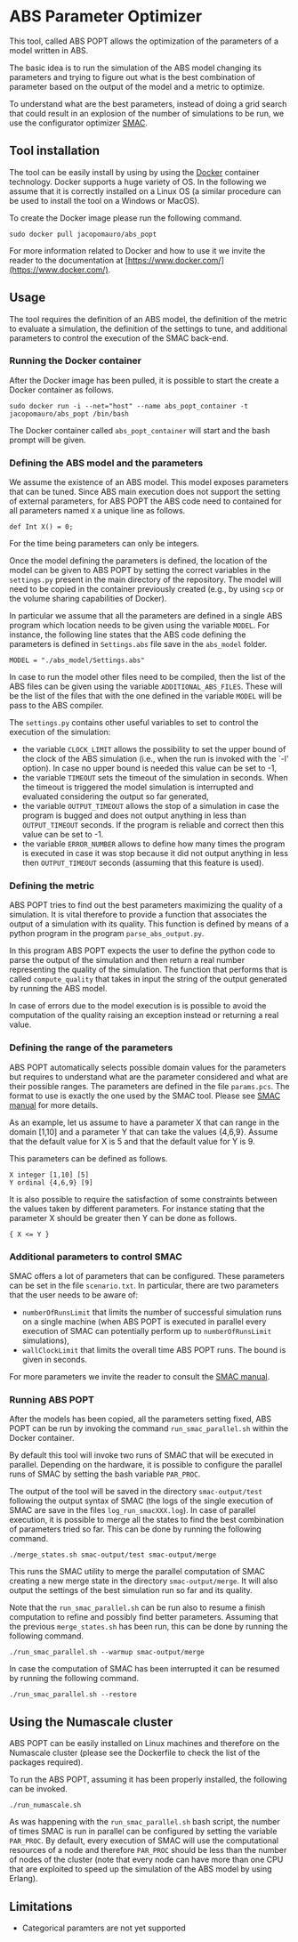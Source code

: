 # ABS Parameter Optimizer

This tool, called ABS POPT allows the optimization of the parameters of a
model written in ABS.

The basic idea is to run the simulation of the ABS model changing its
parameters and trying to figure out what is the best combination of parameter
based on the output of the model and a metric to optimize.

To understand what are the best parameters, instead of doing a grid search that
could result in an explosion of the number of simulations to be run, we use the
configurator optimizer [SMAC](http://www.cs.ubc.ca/labs/beta/Projects/SMAC/).

## Tool installation

The tool can be easily install by using by using the
[Docker](https://www.docker.com/) container technology.  Docker supports a
huge variety of OS. In the following we assume that it is correctly installed
on a Linux OS (a similar procedure can be used to install the tool on a
Windows or MacOS).

To create the Docker image please run the following command.

```
sudo docker pull jacopomauro/abs_popt
```

For more information related to Docker and how to use it we invite the reader
to the documentation at [https://www.docker.com/](https://www.docker.com/).


## Usage

The tool requires the definition of an ABS model, the definition of the
metric to evaluate a simulation, the definition of the settings to tune,
and additional parameters to control the execution of the SMAC back-end.

### Running the Docker container

After the Docker image has been pulled, it is possible to start the create
a Docker container as follows.

```
sudo docker run -i --net="host" --name abs_popt_container -t jacopomauro/abs_popt /bin/bash
```

The Docker container called `abs_popt_container` will start and the bash
prompt will be given.

### Defining the ABS model and the parameters

We assume the existence of an ABS model. This model exposes parameters
that can be tuned. Since ABS main execution does not support the setting
of external parameters, for ABS POPT the ABS code need to contained for all
parameters named `X` a unique line as follows.

```
def Int X() = 0;
```

For the time being parameters can only be integers.

Once the model defining the parameters is defined, the location of the model
can be given to ABS POPT by setting the correct variables in the `settings.py`
present in the main directory of the repository. The model will need to be 
copied in the container previously created (e.g., by using `scp` or the volume
sharing capabilities of Docker).

In particular we assume that all the parameters are defined in a single
ABS program which location needs to be given using the variable `MODEL`.
For instance, the following line states that the ABS code defining the
parameters is defined in `Settings.abs` file save in the `abs_model` folder.

```
MODEL = "./abs_model/Settings.abs"
```

In case to run the model other files need to be compiled, then the list
of the ABS files can be given using the variable `ADDITIONAL_ABS_FILES`.
These will be the list of the files that with the one defined in the variable
`MODEL` will be pass to the ABS compiler.

The `settings.py` contains other useful variables to set to control the execution
of the simulation:
- the variable `CLOCK_LIMIT` allows the possibility to set the upper bound
	of the clock of the ABS simulation (i.e., when the run is invoked with the
	`-l' option). In case no upper bound is needed this value can be set to -1,
- the variable `TIMEOUT` sets the timeout of the simulation in seconds. When
	the timeout is triggered the model simulation is interrupted and evaluated
	considering the output so far generated,
- the variable `OUTPUT_TIMEOUT` allows the stop of a simulation in case the
	program is bugged and does not output anything in less than `OUTPUT_TIMEOUT`
	seconds. If the program is reliable and correct then this value can be set to
  -1.
- the variable `ERROR_NUMBER` allows to define how many times the program is
	executed in case it was stop because it did not output anything in less then
	`OUTPUT_TIMEOUT` seconds (assuming that this feature is used).

### Defining the metric

ABS POPT tries to find out the best parameters maximizing the quality of
a simulation.  It is vital therefore to provide a function that associates
the output of a simulation with its quality.  This function is defined by
means of a python program in the program `parse_abs_output.py`.

In this program ABS POPT expects the user to define the python code to parse
the output of the simulation and then return a real number representing
the quality of the simulation. The function that performs that is called
`compute_quality` that takes in input the string of the output generated by
running the ABS model.

In case of errors due to the model execution is is possible to avoid the
computation of the quality raising an exception instead or returning a
real value.

### Defining the range of the parameters

ABS POPT automatically selects possible domain values for the parameters but
requires to understand what are the parameter considered and what are their
possible ranges. The parameters are defined in the file `params.pcs`. The
format to use is exactly the one used by the SMAC tool.  Please see
[SMAC manual](http://www.cs.ubc.ca/labs/beta/Projects/SMAC/v2.10.03/manual.pdf)
for more details.

As an example, let us assume to have a parameter X that can range in the
domain [1,10] and a parameter Y that can take the values {4,6,9}. Assume
that the default value for X is 5 and that the default value for Y is 9.

This parameters can be defined as follows.

```
X integer [1,10] [5]
Y ordinal {4,6,9} [9]
```

It is also possible to require the satisfaction of some constraints between
the values taken by different parameters. For instance stating that the
parameter X should be greater then Y can be done as follows.

```
{ X <= Y }
```

### Additional parameters to control SMAC

SMAC offers a lot of parameters that can be configured. These parameters can be
set in the file `scenario.txt`.
In particular, there are two parameters that the user needs to be aware of:
- `numberOfRunsLimit` that limits the number of successful simulation runs
	on a single machine (when ABS POPT is executed in parallel every execution
	of SMAC can potentially perform up to `numberOfRunsLimit` simulations),
- `wallClockLimit` that limits the overall time ABS POPT runs. The bound is
	given in seconds.

For more parameters we invite the reader to consult the 
[SMAC manual](http://www.cs.ubc.ca/labs/beta/Projects/SMAC/v2.10.03/manual.pdf).

### Running ABS POPT

After the models has been copied, all the parameters setting fixed,
ABS POPT can be run by invoking the command `run_smac_parallel.sh` within the 
Docker container.

By default this tool will invoke two runs of SMAC that will be executed
in parallel. Depending on the hardware, it is possible to configure
the parallel runs of SMAC by setting the bash variable `PAR_PROC`.

The output of the tool will be saved in the directory `smac-output/test`
following the output syntax of SMAC (the logs of the single execution of SMAC 
are save in the files `log_run_smacXXX.log`).
In case of parallel execution, it is possible to merge all the states to find
the best combination of parameters tried so far.
This can be done by running the following command.

```
./merge_states.sh smac-output/test smac-output/merge
```

This runs the SMAC utility to merge the parallel computation of SMAC creating
a new merge state in the directory `smac-output/merge`.  It will also output
the settings of the best simulation run so far and its quality.

Note that the `run_smac_parallel.sh` can be run also to resume a finish computation
to refine and possibly find better parameters.
Assuming that the previous `merge_states.sh` has been run, this can be done
by running the following command.

```
./run_smac_parallel.sh --warmup smac-output/merge
```

In case the computation of SMAC has been interrupted it can be resumed by running
the following command.

```
./run_smac_parallel.sh --restore
```

## Using the Numascale cluster

ABS POPT can be easily installed on Linux machines and therefore on the
Numascale cluster (please see the Dockerfile to check the list of the packages
required).

To run the ABS POPT, assuming it has been properly installed, the following
can be invoked.

```
./run_numascale.sh

```

As was happening with the `run_smac_parallel.sh` bash script, the number of 
times SMAC is run in parallel can be configured by setting the variable
`PAR_PROC`. By default, every execution of SMAC will use the computational 
resources of a node and therefore `PAR_PROC` should be less than the number of 
nodes of the cluster (note that every node can have more than one CPU that
are exploited to speed up the simulation of the ABS model by using Erlang).

## Limitations

- Categorical paramters are not yet supported
